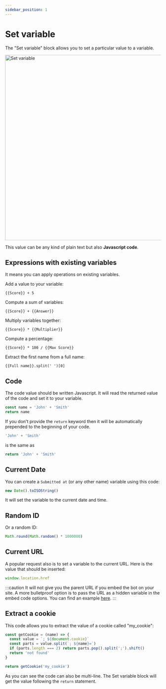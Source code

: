 ```yaml
---
sidebar_position: 1
---
```


# Set variable

The "Set variable" block allows you to set a particular value to a variable.

<img src="/img/blocks/logic/set-variable.png" width="600" alt="Set variable"/>

This value can be any kind of plain text but also **Javascript code**.

## Expressions with existing variables

It means you can apply operations on existing variables.

Add a value to your variable:

```
{{Score}} + 5
```

Compute a sum of variables:

```
{{Score}} + {{Answer}}
```

Multiply variables together:

```
{{Score}} * {{Multiplier}}
```

Compute a percentage:

```
{{Score}} * 100 / {{Max Score}}
```

Extract the first name from a full name:

```
{{Full name}}.split(' ')[0]
```

## Code

The code value should be written Javascript. It will read the returned value of the code and set it to your variable.

```js
const name = 'John' + 'Smith'
return name
```

If you don't provide the `return` keyword then it will be automatically prepended to the beginning of your code.

```js
'John' + 'Smith'
```

is the same as

```js
return 'John' + 'Smith'
```

## Current Date

You can create a `Submitted at` (or any other name) variable using this code:

```js
new Date().toISOString()
```

It will set the variable to the current date and time.

## Random ID

Or a random ID:

```js
Math.round(Math.random() * 1000000)
```

## Current URL

A popular request also is to set a variable to the current URL. Here is the value that should be inserted:

```js
window.location.href
```

:::caution
It will not give you the parent URL if you embed the bot on your site.
A more bulletproof option is to pass the URL as a hidden variable in the embed code options. You can find an example [here](/embed/html-javascript#additional-configuration).
:::

## Extract a cookie

This code allows you to extract the value of a cookie called "my_cookie":

```js
const getCookie = (name) => {
  const value = `; ${document.cookie}`
  const parts = value.split(`; ${name}=`)
  if (parts.length === 2) return parts.pop().split(';').shift()
  return 'not found'
}

return getCookie('my_cookie')
```

As you can see the code can also be multi-line. The Set variable block will get the value following the `return` statement.
